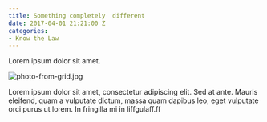 ```yaml
---
title: Something completely  different
date: 2017-04-01 21:21:00 Z
categories:
- Know the Law
---
```


Lorem ipsum dolor sit amet.

![photo-from-grid.jpg](/uploads/photo-from-grid.jpg)


Lorem ipsum dolor sit amet, consectetur adipiscing elit. Sed at ante. Mauris eleifend, quam a vulputate dictum, massa quam dapibus leo, eget vulputate orci purus ut lorem. In fringilla mi in liffgulaff.ff
